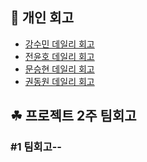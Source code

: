 ## 🌱 개인 회고

- [강수민 데일리 회고](./강수민/README.md)
- [전윤호 데일리 회고](./전윤호/README.md)
- [문승현 데일리 회고](./문승현/README.md)
- [권동원 데일리 회고](./권동원/README.md)

## ☘ 프로젝트 2주 팀회고

### #1 팀회고--
